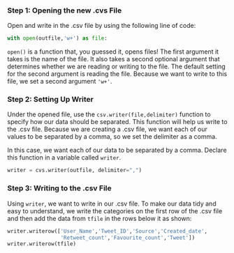 <!--title={Copying Tweets To .csv File}-->

### Step 1: Opening the new .cvs File

Open and write in the .csv file by using the following line of code:

```python
with open(outfile,'w+') as file:
```

`open()` is a function that, you guessed it, opens files! The first argument it takes is the name of the file. It also takes a second optional argument that determines whether we are reading or writing to the file. The default setting for the second argument is reading the file. Because we want to write to this file, we set a second argument `'w+'`. 



### Step 2: Setting Up Writer

Under the opened file, use the `csv.writer(file,delimiter)` function to specify how our data should be separated. This function will help us write to the .csv file. Because we are creating a .csv file, we want each of our values to be separated by a comma, so we set the delimiter as a comma.

In this case, we want each of our data to be separated by a comma. Declare this function in a variable called `writer`.

```python
writer = cvs.writer(outfile, delimiter=",")
```



### Step 3: Writing to the .csv File

Using `writer`, we want to write in our .csv file. To make our data tidy and easy to understand, we write the categories on the first row of the .csv file and then add the data from `tfile` in the rows below it as shown:

```python
writer.writerow(['User_Name','Tweet_ID','Source','Created_date',
                 'Retweet_count','Favourite_count','Tweet'])
writer.writerow(tfile)
```

